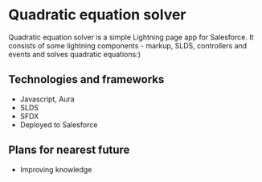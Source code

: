 # Quadratic equation solver
Quadratic equation solver is a simple Lightning page app for Salesforce. It consists of some lightning components - markup, SLDS, controllers and events and solves quadratic equations:) 

## Technologies and frameworks
* Javascript, Aura
* SLDS
* SFDX
* Deployed to Salesforce

## Plans for nearest future
* Improving knowledge